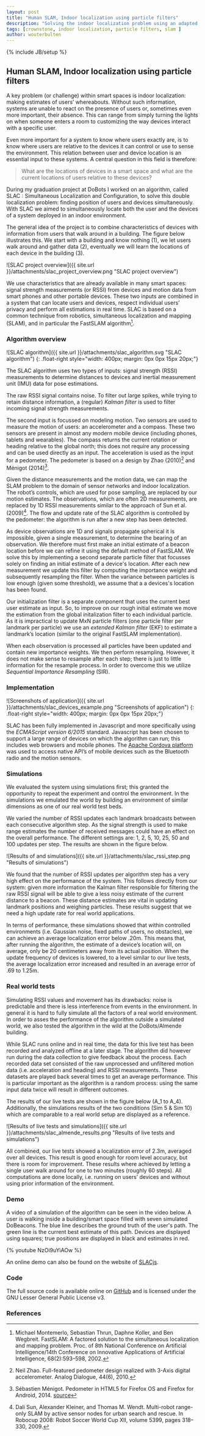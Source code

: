 ```yaml
---
layout: post
title: "Human SLAM, Indoor localization using particle filters"
description: "Solving the indoor localization problem using an adapted version of FastSLAM and partilcle filters."
tags: [crownstone, indoor localization, particle filters, slam ]
author: wouterbulten
---
```

{% include JB/setup %}

## Human SLAM, Indoor localization using particle filters

A key problem (or challenge) within smart spaces is indoor localization: making estimates of users’ whereabouts. Without such information, systems are unable to react on the presence of users or, sometimes even more important, their absence. This can range from simply turning the lights on when someone enters a room to customizing the way devices interact with a specific user.

Even more important for a system to know where users exactly are, is to know where users are relative to the devices it can control or use to sense the environment. This relation between user and device location is an essential input to these systems. A central question in this field is therefore:

> What are the locations of devices in a smart space and what are the current locations of users relative to these devices?

During my graduation project at DoBots I worked on an algorithm, called SLAC : Simultaneous Localization and Configuration, to solve this double localization problem: finding position of users and devices simultaneously.  With SLAC we aimed to simultaneously locate both the user and the devices of a system deployed in an indoor environment.

The general idea of the project is to combine characteristics of devices with information from users that walk around in a building. The figure below illustrates this. We start with a building and know nothing (1), we let users walk around and gather data (2), eventually we will learn the locations of each device in the building (3).

![SLAC project overview]({{ site.url }}/attachments/slac_project_overview.png "SLAC project overview")

We use characteristics that are already available in many smart spaces: signal strength measurements (or RSSI) from devices and motion data from smart phones and other portable devices. These two inputs are combined in a system that can locate users and devices, respect individual users’ privacy and perform all estimations in real time. SLAC is based on a common technique from robotics, simultaneous localization and mapping (SLAM), and in particular the FastSLAM algorithm[^1].

### Algorithm overview


![SLAC algorithm]({{ site.url }}/attachments/slac_algorithm.svg "SLAC algorithm")
{: .float-right style="width: 400px; margin: 0px 0px 15px 20px;"}

The SLAC algorithm uses two types of inputs: signal strength (RSSI) measurements to determine distances to devices and inertial measurement unit (IMU) data for pose estimations.

The raw RSSI signal contains noise. To filter out large spikes, while trying to retain distance information, a (regular) *Kalman filter* is used to filter incoming signal strength measurements.

The second input is focussed on modeling motion. Two sensors are used to measure the motion of users: an accelerometer and a compass. These two sensors are present in almost any modern mobile device (including phones, tablets and wearables). The compass returns the current rotation or heading relative to the global north; this does not require any processing and can be used directly as an input. The acceleration is used as the input for a pedometer. The pedometer is based on a design by Zhao (2010)[^2] and Ménigot (2014)[^3].

Given the distance measurements and the motion data, we can map the SLAM problem to the domain of sensor networks and indoor localization. The robot’s controls, which are used for pose sampling, are replaced by our motion estimates. The observations, which are often 2D measurements, are replaced by 1D RSSI measurements similar to the approach of Sun et al. (2009)[^4]. The flow and update rate of the SLAC algorithm is controlled by the pedometer: the algorithm is run after a new step has been detected.

As device observations are 1D and signals propagate spherical it is impossible, given a single measurement, to determine the bearing of an observation. We therefore must first make an initial estimate of a beacon location before we can refine it using the default method of FastSLAM. We solve this by implementing a second separate particle filter that focusses solely on finding an initial estimate of a device's location.  After each new measurement we update this filter by computing the importance weight and subsequently resampling the filter. When the variance between particles is low enough (given some threshold), we assume that a a devices's location has been found.

Our initialization filter is a separate component that uses the current best user estimate as input. So, to improve on our rough initial estimate we move the estimation from the global initalization filter to each individual particle. As it is impractical to update MxN particle filters (one particle filter per landmark per particle) we use an *extended Kalman filter* (EKF) to estimate a landmark’s location (similar to the original FastSLAM implementation).

When each observation is processed all particles have been updated and contain new importance weights. We then perform resampling. However, it does not make sense to resample after each step; there is just to little information for the resample process. In order to overcome this we utilize *Sequential Importance Resampling* (SIR).

### Implementation

![Screenshots of application]({{ site.url }}/attachments/slac_devices_example.png "Screenshots of application")
{: .float-right style="width: 400px; margin: 0px 0px 15px 20px;"}

SLAC has been fully implemented in Javascript and more specifically using the *ECMAScript version 6/2015* standard. Javascript has been chosen to support a large range of devices on which the algorithm can run; this includes web browsers and mobile phones. The [Apache Cordova platform](https://cordova.apache.org) was used to access native API’s of mobile devices such as the Bluetooth radio and the motion sensors.

### Simulations

We evaluated the system using simulations first; this granted the opportunity to repeat the experiment and control the environment. In the simulations we emulated the world by building an environment of similar dimensions as one of our real world test beds.

We varied the number of RSSI updates each landmark broadcasts between each consecutive algorithm step. As the signal strength is used to make range estimates the number of received messages could have an effect on the overall performance. The different settings are: 1, 2, 5, 10, 25, 50 and 100 updates per step. The results are shown in the figure below.

![Results of and simulations]({{ site.url }}/attachments/slac_rssi_step.png "Results of simulations")

We found that the number of RSSI updates per algorithm step has a very high effect on the performance of the system. This follows directly from our system: given more information the Kalman filter responsible for filtering the raw RSSI signal will be able to give a less noisy estimate of the current distance to a beacon. These distance estimates are vital in updating landmark positions and weighing particles. These results suggest that we need a high update rate for real world applications.

In terms of performance, these simulations showed that within controlled environments (i.e. Gaussian noise, fixed paths of users, no obstacles), we can achieve an average localization error below .20m. This means that, after running the algorithm, the estimate of a device’s location will, on average, only be 20 centimeters away from its actual position. When the update frequency of devices is lowered, to a level similar to our live tests, the average localization error increased and resulted in an average error of .69 to 1.25m.

### Real world tests

Simulating RSSI values and movement has its drawbacks: noise is predictable and there is less interference from events in the environment. In general it is hard to fully simulate all the factors of a real world environment. In order to asses the performance of the algorithm outside a simulated world, we also tested the algorithm in the wild at the DoBots/Almende building.

While SLAC runs online and in real time, the data for this live test has been recorded and analyzed offline at a later stage. The algorithm did however run during the data collection to give feedback about the process. Each recorded data set consisted of the raw unprocessed and unfiltered motion data (i.e. acceleration and heading) and RSSI measurements. These datasets are played back several times to get an average performance. This is particular important as the algorithm is a random process: using the same input data twice will result in different outcomes.

The results of our live tests are shown in the figure below (A_1 to A_4). Additionally, the simulations results of the two conditions (Sim 5 &amp; Sim 10) which are comparable to a real world setup are displayed as a reference.

![Results of live tests and simulations]({{ site.url }}/attachments/slac_almende_results.png "Results of live tests and simulations")

All combined, our live tests showed a localization error of 2.3m, averaged over all devices. This result is good enough for room level accuracy, but there is room for improvement. These results where achieved by letting a single user walk around for one to two minutes (roughly 60 steps). All computations are done locally, i.e. running on users’ devices and without using prior information of the environment.

### Demo

A video of a simulation of the algorithm can be seen in the video below. A user is walking inside a building/smart space filled with seven simulated DoBeacons. The blue line describes the ground truth of the user's path. The green line is the current best estimate of this path. Devices are displayed using squares; true positions are displayed in black and estimates in red.

{% youtube NzOi9uYiAOw %}

An online demo can also be found on the website of [SLACjs](https://wouterbulten.nl/slacjs/).

### Code

The full source code is available online on [GitHub](https://github.com/wouterbulten/slacjs) and is licensed under the GNU Lesser General Public License v3.

### References

[^1]: Michael Montemerlo, Sebastian Thrun, Daphne Koller, and Ben Wegbreit. FastSLAM: A factored solution to the simultaneous localization and mapping problem. Proc. of 8th National Conference on Artificial Intelligence/14th Conference on Innovative Applications of Artificial Intelligence, 68(2):593–598, 2002.
[^2]: Neil Zhao. Full-featured pedometer design realized with 3-Axis digital accelerometer. Analog Dialogue, 44(6), 2010.
[^3]: Sébastien Ménigot. Pedometer in HTML5 for Firefox OS and Firefox for Android, 2014. [source](http://sebastien.menigot.free.fr/index.php?option=com_content&view=article&id=93:pedometer-in-html5-&catid=46:web-application-for-firefox-os&Itemid=82)
[^4]: Dali Sun, Alexander Kleiner, and Thomas M. Wendt. Multi-robot range-only SLAM by active sensor nodes for urban search and rescue. In Robocup 2008: Robot Soccer World Cup XII, volume 5399, pages 318–330, 2009.

